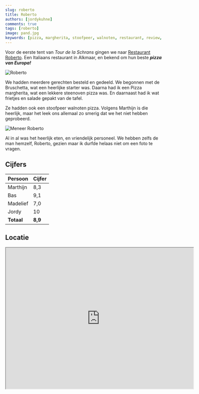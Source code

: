 ```yaml
---
slug: roberto
title: Roberto
authors: [jordykuhne]
comments: true
tags: [roberto]
image: pand.jpg
keywords: [pizza, margherita, stoofpeer, walnoten, restaurant, review, blog, food blog, alkmaar]
---
```


Voor de eerste tent van _Tour de la Schrans_ gingen we naar [Restaurant Roberto](https://roberto-alkmaar.nl/). Een Italiaans restaurant in Alkmaar, en bekend om hun beste _**pizza van Europa!**_

![Roberto](./pand.jpg)

<!-- truncate -->

We hadden meerdere gerechten besteld en gedeeld. We begonnen met de Bruschetta, wat een heerlijke starter was. Daarna had ik een Pizza margherita, wat een lekkere steenoven pizza was. En daarnaast had ik wat frietjes en salade gepakt van de tafel.

Ze hadden ook een stoofpeer walnoten pizza. Volgens Marthijn is die heerlijk, maar het leek ons allemaal zo smerig dat we het niet hebben geprobeerd. 

![Meneer Roberto](roberto-alkmaar.jpeg)

Al in al was het heerlijk eten, en vriendelijk personeel. We hebben zelfs de man hemzelf, Roberto, gezien maar ik durfde helaas niet om een foto te vragen.

## Cijfers

| Persoon  | Cijfer |
|----------|--------|
| Marthijn | 8,3    |
| Bas      | 9,1    |
| Madelief | 7,0    |
| Jordy    | 10     |
|**Totaal**|**8,9** |

## Locatie

<iframe src="https://www.google.com/maps/embed?pb=!1m18!1m12!1m3!1d2422.0190350890566!2d4.734338977020612!3d52.623500128561105!2m3!1f0!2f0!3f0!3m2!1i1024!2i768!4f13.1!3m3!1m2!1s0x47cf572c564c2bdb%3A0xe19e91f2fbae5e43!2sRoberto%20bar%20e%20cucina!5e0!3m2!1snl!2snl!4v1727826688913!5m2!1snl!2snl" width="600" height="450" allowfullscreen="" loading="lazy" referrerpolicy="no-referrer-when-downgrade"></iframe>

